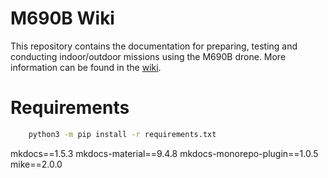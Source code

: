 # M690B Wiki

This repository contains the documentation for preparing, testing and conducting indoor/outdoor missions using the M690B drone. More information can be found in the [wiki](https://hardtekpt.github.io/M690B-Wiki/).

# Requirements
```bash
    python3 -m pip install -r requirements.txt
```
mkdocs==1.5.3
mkdocs-material==9.4.8
mkdocs-monorepo-plugin==1.0.5
mike==2.0.0